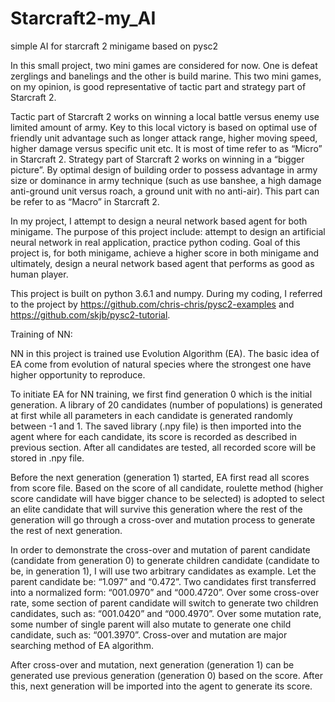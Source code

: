 # Starcraft2-my_AI
simple AI for starcraft 2 minigame based on pysc2

In this small project, two mini games are considered for now. One is defeat zerglings and banelings and the other is build marine. This two mini games, on my opinion, is good representative of tactic part and strategy part of Starcraft 2. 

Tactic part of Starcraft 2 works on winning a local battle versus enemy use limited amount of army. Key to this local victory is based on optimal use of friendly unit advantage such as longer attack range, higher moving speed, higher damage versus specific unit etc. It is most of time refer to as “Micro” in Starcraft 2. Strategy part of Starcraft 2 works on winning in a “bigger picture”. By optimal design of building order to possess advantage in army size or dominance in army technique (such as use banshee, a high damage anti-ground unit versus roach, a ground unit with no anti-air). This part can be refer to as “Macro” in Starcraft 2.

In my project, I attempt to design a neural network based agent for both minigame.  The purpose of this project include: attempt to design an artificial neural network in real application, practice python coding. Goal of this project is, for both minigame, achieve a higher score in both minigame and ultimately, design a neural network based agent that performs as good as human player.

This project is built on python 3.6.1 and numpy. During my coding, I referred to the project by https://github.com/chris-chris/pysc2-examples and https://github.com/skjb/pysc2-tutorial. 

Training of NN:

NN in this project is trained use Evolution Algorithm (EA). The basic idea of EA come from evolution of natural species where the strongest one have higher opportunity to reproduce. 

To initiate EA for NN training, we first find generation 0 which is the initial generation. A library of 20 candidates (number of populations) is generated at first while all parameters in each candidate is generated randomly between -1 and 1. The saved library (.npy file) is then imported into the agent where for each candidate, its score is recorded as described in previous section. After all candidates are tested, all recorded score will be stored in .npy file.

Before the next generation (generation 1) started, EA first read all scores from score file. Based on the score of all candidate, roulette method (higher score candidate will have bigger chance to be selected) is adopted to select an elite candidate that will survive this generation where the rest of the generation will go through a cross-over and mutation process to generate the rest of next generation. 

In order to demonstrate the cross-over and mutation of parent candidate (candidate from generation 0) to generate children candidate (candidate to be, in generation 1), I will use two arbitrary candidates as example. Let the parent candidate be: “1.097” and “0.472”. Two candidates first transferred into a normalized form: “001.0970” and “000.4720”. Over some cross-over rate, some section of parent candidate will switch to generate two children candidates, such as: “001.0420” and “000.4970”. Over some mutation rate, some number of single parent will also mutate to generate one child candidate, such as: “001.3970”. Cross-over and mutation are major searching method of EA algorithm.

After cross-over and mutation, next generation (generation 1) can be generated use previous generation (generation 0) based on the score. After this, next generation will be imported into the agent to generate its score.
